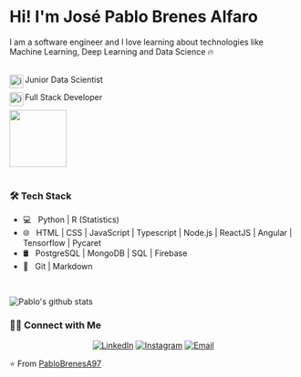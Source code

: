 # Hi! I'm José Pablo Brenes Alfaro&nbsp;
<p>
    I am a software engineer and I love learning about technologies like Machine Learning, Deep Learning and Data Science 🔥<br><br>
    <p>
    Junior Data Scientist  
    <img align="left" alt="img1" width="24px" src="https://image.flaticon.com/icons/png/512/2103/2103626.png" /> 
    </p>
    <p> 
    Full Stack Developer 
    <img align="left" alt="img2" width="24px" src="https://img.icons8.com/cotton/2x/source-code--v3.png" />
    </p>
</p>
<img src="https://images.squarespace-cdn.com/content/v1/5c9ef2f2e8ba44f99ae7edcf/1556552864323-JS95SBH7Q97MEY45NUM8/ke17ZwdGBToddI8pDm48kFQQgP34qnCpeHaeAOzTt7pZw-zPPgdn4jUwVcJE1ZvWQUxwkmyExglNqGp0IvTJZamWLI2zvYWH8K3-s_4yszcp2ryTI0HqTOaaUohrI8PIvwpK0aFuhG0GtLLHqvbV4raqY38tdDiF-KTEvoUH9G4/AskBot_gif.gif" style="width: 100px;height: 100px;">


<br>
<br>

<h3>🛠 Tech Stack</h3>

- 💻 &nbsp; Python | R (Statistics) 
- 🌐 &nbsp; HTML | CSS | JavaScript | Typescript | Node.js | ReactJS | Angular | Tensorflow | Pycaret
- 🛢 &nbsp; PostgreSQL | MongoDB | SQL | Firebase
- 🔧 &nbsp; Git | Markdown 

<br>


![Pablo's github stats](https://github-readme-stats.vercel.app/api?username=PabloBrenesA97&show_icons=true&hide_border=true)

<h3> 🤝🏻 Connect with Me </h3>

<p align="center">
<a href="https://www.linkedin.com/in/pablo1997/"><img alt="LinkedIn" src="https://img.shields.io/badge/LinkedIn-Pablo%20Brenes%20Alfaro-blue?style=flat-square&logo=linkedin"></a>
<a href="https://www.instagram.com/pablobrenesa/"><img alt="Instagram" src="https://img.shields.io/badge/Instagram-Pablo%20Brenes%20Alfaro-blue?style=flat-square&logo=instagram"></a>
<a href="mailto:josepablobrenesalfaro@gmail.com"><img alt="Email" src="https://img.shields.io/badge/Email-Pablo%20Brenes%20Alfaro-blue?style=flat-square&logo=gmail"></a>
</p>

⭐️ From [PabloBrenesA97](https://github.com/PabloBrenesA97)